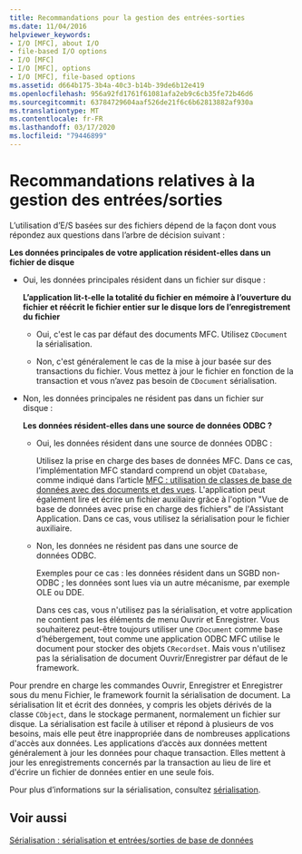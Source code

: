 ```yaml
---
title: Recommandations pour la gestion des entrées-sorties
ms.date: 11/04/2016
helpviewer_keywords:
- I/O [MFC], about I/O
- file-based I/O options
- I/O [MFC]
- I/O [MFC], options
- I/O [MFC], file-based options
ms.assetid: d664b175-3b4a-40c3-b14b-39de6b12e419
ms.openlocfilehash: 956a92fd1761f61081afa2eb9c6cb35fe72b46d6
ms.sourcegitcommit: 63784729604aaf526de21f6c6b62813882af930a
ms.translationtype: MT
ms.contentlocale: fr-FR
ms.lasthandoff: 03/17/2020
ms.locfileid: "79446899"
---
```

# <a name="recommendations-for-handling-inputoutput"></a>Recommandations relatives à la gestion des entrées/sorties

L’utilisation d’E/S basées sur des fichiers dépend de la façon dont vous répondez aux questions dans l’arbre de décision suivant :

**Les données principales de votre application résident-elles dans un fichier de disque**

- Oui, les données principales résident dans un fichier sur disque :

     **L’application lit-t-elle la totalité du fichier en mémoire à l’ouverture du fichier et réécrit le fichier entier sur le disque lors de l’enregistrement du fichier**

   - Oui, c'est le cas par défaut des documents MFC. Utilisez `CDocument` la sérialisation.

   - Non, c'est généralement le cas de la mise à jour basée sur des transactions du fichier. Vous mettez à jour le fichier en fonction de la transaction et vous n’avez pas besoin de `CDocument` sérialisation.

- Non, les données principales ne résident pas dans un fichier sur disque :

     **Les données résident-elles dans une source de données ODBC ?**

   - Oui, les données résident dans une source de données ODBC :

      Utilisez la prise en charge des bases de données MFC. Dans ce cas, l’implémentation MFC standard comprend un objet `CDatabase`, comme indiqué dans l’article [MFC : utilisation de classes de base de données avec des documents et des vues](../data/mfc-using-database-classes-with-documents-and-views.md). L'application peut également lire et écrire un fichier auxiliaire grâce à l'option "Vue de base de données avec prise en charge des fichiers" de l'Assistant Application. Dans ce cas, vous utilisez la sérialisation pour le fichier auxiliaire.

   - Non, les données ne résident pas dans une source de données ODBC.

      Exemples pour ce cas : les données résident dans un SGBD non-ODBC ; les données sont lues via un autre mécanisme, par exemple OLE ou DDE.

      Dans ces cas, vous n'utilisez pas la sérialisation, et votre application ne contient pas les éléments de menu Ouvrir et Enregistrer. Vous souhaiterez peut-être toujours utiliser une `CDocument` comme base d’hébergement, tout comme une application ODBC MFC utilise le document pour stocker des objets `CRecordset`. Mais vous n'utilisez pas la sérialisation de document Ouvrir/Enregistrer par défaut de le framework.

Pour prendre en charge les commandes Ouvrir, Enregistrer et Enregistrer sous du menu Fichier, le framework fournit la sérialisation de document. La sérialisation lit et écrit des données, y compris les objets dérivés de la classe `CObject`, dans le stockage permanent, normalement un fichier sur disque. La sérialisation est facile à utiliser et répond à plusieurs de vos besoins, mais elle peut être inappropriée dans de nombreuses applications d'accès aux données. Les applications d’accès aux données mettent généralement à jour les données pour chaque transaction. Elles mettent à jour les enregistrements concernés par la transaction au lieu de lire et d'écrire un fichier de données entier en une seule fois.

Pour plus d’informations sur la sérialisation, consultez [sérialisation](../mfc/serialization-in-mfc.md).

## <a name="see-also"></a>Voir aussi

[Sérialisation : sérialisation et entrées/sorties de base de données](../mfc/serialization-serialization-vs-database-input-output.md)
